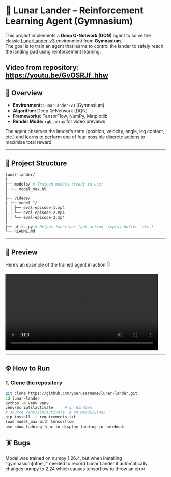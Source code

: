 # 🚀 Lunar Lander – Reinforcement Learning Agent (Gymnasium)

This project implements a **Deep Q-Network (DQN)** agent to solve the classic [LunarLander-v3](https://gymnasium.farama.org/environments/box2d/lunar_lander/) environment from **Gymnasium**.  
The goal is to train an agent that learns to control the lander to safely reach the landing pad using reinforcement learning.

Video from repository: https://youtu.be/GvOSRJf_hhw
---

## 🧠 Overview

- **Environment:** `LunarLander-v3` (Gymnasium)
- **Algorithm:** Deep Q-Network (DQN)
- **Frameworks:** TensorFlow, NumPy, Matplotlib
- **Render Mode:** `rgb_array` for video previews

The agent observes the lander’s state (position, velocity, angle, leg contact, etc.) and learns to perform one of four possible discrete actions to maximize total reward.

---

## 📁 Project Structure 
```bash
lunar-lander/
│
├── models/ # Trained models (ready to use)
│ └── model_max.h5
│
├── videos/
│ ├── model_1/
│ │ ├── eval-episode-1.mp4
│ │ └── eval-episode-2.mp4
│ │ └── eval-episode-3.mp4
│
├── utils.py # Helper functions (get_action, replay buffer, etc.)
└── README.md
```
---

## 🎥 Preview

Here’s an example of the trained agent in action 👇  

<video src="videos/model_1/eval-episode-2.mp4" controls width="480"></video>

---

## ⚙️ How to Run

### 1. Clone the repository
```bash
git clone https://github.com/yourusername/lunar-lander.git
cd lunar-lander
python -m venv venv
venv\Scripts\activate     # on Windows
# source venv/bin/activate  # on macOS/Linux
pip install -r requirements.txt
load model_max with tensorflow
use show_ladning func to display landing in notebook
```
## 🪳 Bugs
Model was trained on numpy 1.26.4, but when installing "gymnasium[other]" needed to record Lunar Lander it automatically
changes numpy to 2.24 which causes tensorflow to throw an error
